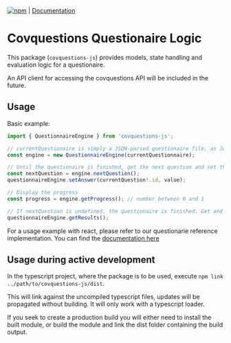 [![npm](https://img.shields.io/npm/v/@covopen/covquestions-js)](https://www.npmjs.com/package/@covopen/covquestions-js) | [Documentation](https://covopen.github.io/CovQuestions/)
# Covquestions Questionaire Logic

This package (`covquestions-js`) provides models, state handling and evaluation logic for a questionaire.

An API client for accessing the covquestions API will be included in the future.

## Usage

Basic example:

```typescript
import { QuestionnaireEngine } from 'covquestions-js';

// currentQuestionaire is simply a JSON-parsed questionaire file, as Javascript Object.
const engine = new QuestionnaireEngine(currentQuestionnaire);

// Until the questionaire is finished, get the next question and set the answer:
const nextQuestion = engine.nextQuestion();
questionnaireEngine.setAnswer(currentQuestion!.id, value);

// Display the progress
const progress = engine.getProgress(); // number between 0 and 1

// If nextQuestion is undefined, the questionaire is finished. Get and show results.
questionnaireEngine.getResults();
```

For a usage example with react, please refer to our questionarie reference implementation. You can find the [documentation here](https://covopen.github.io/CovQuestions/)

## Usage during active development

In the typescript project, where the package is to be used, execute `npm link ../path/to/covquestions-js/dist`.

This will link against the uncompiled typescript files, updates will be propagated without building. It will only work with a typescript loader.

If you seek to create a production build you will either need to install the built module, or build the module and link the dist folder containing the build output.
